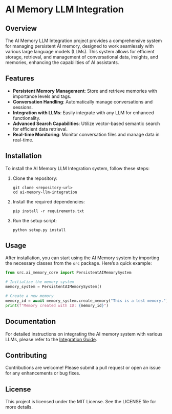 # AI Memory LLM Integration

## Overview
The AI Memory LLM Integration project provides a comprehensive system for managing persistent AI memory, designed to work seamlessly with various large language models (LLMs). This system allows for efficient storage, retrieval, and management of conversational data, insights, and memories, enhancing the capabilities of AI assistants.

## Features
- **Persistent Memory Management**: Store and retrieve memories with importance levels and tags.
- **Conversation Handling**: Automatically manage conversations and sessions.
- **Integration with LLMs**: Easily integrate with any LLM for enhanced functionality.
- **Advanced Search Capabilities**: Utilize vector-based semantic search for efficient data retrieval.
- **Real-time Monitoring**: Monitor conversation files and manage data in real-time.

## Installation
To install the AI Memory LLM Integration system, follow these steps:

1. Clone the repository:
   ```
   git clone <repository-url>
   cd ai-memory-llm-integration
   ```

2. Install the required dependencies:
   ```
   pip install -r requirements.txt
   ```

3. Run the setup script:
   ```
   python setup.py install
   ```

## Usage
After installation, you can start using the AI Memory system by importing the necessary classes from the `src` package. Here’s a quick example:

```python
from src.ai_memory_core import PersistentAIMemorySystem

# Initialize the memory system
memory_system = PersistentAIMemorySystem()

# Create a new memory
memory_id = await memory_system.create_memory("This is a test memory.")
print(f"Memory created with ID: {memory_id}")
```

## Documentation
For detailed instructions on integrating the AI memory system with various LLMs, please refer to the [Integration Guide](docs/integration_guide.md). 

## Contributing
Contributions are welcome! Please submit a pull request or open an issue for any enhancements or bug fixes.

## License
This project is licensed under the MIT License. See the LICENSE file for more details.